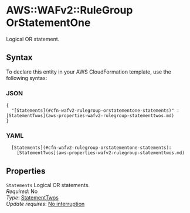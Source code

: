 # AWS::WAFv2::RuleGroup OrStatementOne<a name="aws-properties-wafv2-rulegroup-orstatementone"></a>

Logical OR statement\.

## Syntax<a name="aws-properties-wafv2-rulegroup-orstatementone-syntax"></a>

To declare this entity in your AWS CloudFormation template, use the following syntax:

### JSON<a name="aws-properties-wafv2-rulegroup-orstatementone-syntax.json"></a>

```
{
  "[Statements](#cfn-wafv2-rulegroup-orstatementone-statements)" : [StatementTwos](aws-properties-wafv2-rulegroup-statementtwos.md)
}
```

### YAML<a name="aws-properties-wafv2-rulegroup-orstatementone-syntax.yaml"></a>

```
  [Statements](#cfn-wafv2-rulegroup-orstatementone-statements): 
    [StatementTwos](aws-properties-wafv2-rulegroup-statementtwos.md)
```

## Properties<a name="aws-properties-wafv2-rulegroup-orstatementone-properties"></a>

`Statements`  <a name="cfn-wafv2-rulegroup-orstatementone-statements"></a>
Logical OR statements\.  
*Required*: No  
*Type*: [StatementTwos](aws-properties-wafv2-rulegroup-statementtwos.md)  
*Update requires*: [No interruption](https://docs.aws.amazon.com/AWSCloudFormation/latest/UserGuide/using-cfn-updating-stacks-update-behaviors.html#update-no-interrupt)